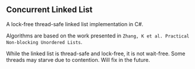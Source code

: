 ## Concurrent Linked List

A lock-free thread-safe linked list implementation in C#.

Algorithms are based on the work presented in `Zhang, K et al. Practical Non-blocking Unordered Lists`.

While the linked list is thread-safe and lock-free, it is not wait-free. Some threads may starve due to contention. Will fix in the future.

